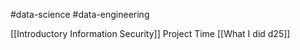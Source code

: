 #data-science #data-engineering 

[[Introductory Information Security]]
Project Time [[What I did d25]]